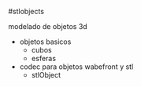 #stlobjects

modelado de objetos 3d
- objetos basicos
  - cubos
  - esferas
- codec para objetos wabefront y stl
  - stlObject
